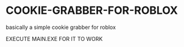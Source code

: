 # COOKIE-GRABBER-FOR-ROBLOX
basically a simple cookie grabber for roblox

EXECUTE MAIN.EXE FOR IT TO WORK

